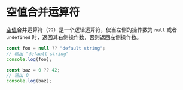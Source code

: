 # 空值合并运算符

[空值](../../base/js/usage.html#空值)合并运算符（`??`）是一个逻辑运算符，仅当左侧的操作数为 `null` 或者 `undefined` 时，返回其右侧操作数，否则返回左侧操作数。

```js
const foo = null ?? "default string";
// 输出 "default string"
console.log(foo);

const baz = 0 ?? 42;
// 输出 0
console.log(baz);
```